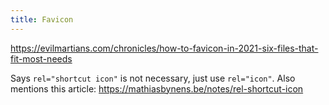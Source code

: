 ```yaml
---
title: Favicon
---
```


https://evilmartians.com/chronicles/how-to-favicon-in-2021-six-files-that-fit-most-needs

Says `rel="shortcut icon"` is not necessary, just use `rel="icon"`. Also mentions this article: https://mathiasbynens.be/notes/rel-shortcut-icon
